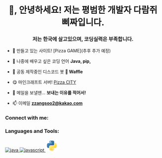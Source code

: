 <h1 align="center">👋, 안녕하세요! 저는 평범한 개발자 다람쥐 삐짜입니다.</h1>
<h3 align="center">저는 한국에 살고있으며, 코딩실력은 부족합니다.</h3>

- 🔭 만들고 있는 사이트! [Pizza GAME](추후 추가 예정)

- 🌱 나중에 배우고 싶은 코딩 언어 **Java, pip,**

- 🤖 공동 제작중인 디스코드 봇 **🧇 Waffle**

- 😋 마인크래프트 서버! [Pizza CITY](www.pizzamc.kro.kr)

- 💬 메일을 보낼땐... **보내는 이유를 적어서!**

- 📫 이메일 **zzangsoo2@kakao.com**

<h3 align="left">Connect with me:</h3>
<p align="left">
</p>

<h3 align="left">Languages and Tools:</h3>
<p align="left"> <a href="https://www.java.com" target="_blank" rel="noreferrer"> <img src="https://raw.githubusercontent.com/devicons /devicon/master/icons/java/java-original.svg" alt="java" width="40" height="40"/> </a> <a href="https://developer.mozilla.org /en-US/docs/Web/JavaScript" target="_blank" rel="noreferrer"> <img src="https://raw.githubusercontent.com/devicons/devicon/master/icons/javascript/javascript-original .svg" alt="javascript" width="40" height="40"/> </a> <a href="https://www.python.org" target="_blank" rel="noreferrer"><img src="https://raw.githubusercontent.com/devicons/devicon/master/icons/python/python-original.svg" alt="python" width="40" height="40"/> </ 가> </p>

